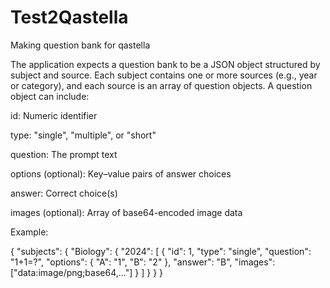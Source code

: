 # Test2Qastella
Making question bank for qastella

The application expects a question bank to be a JSON object structured by subject and source. Each subject contains one or more sources (e.g., year or category), and each source is an array of question objects. A question object can include:

id: Numeric identifier

type: "single", "multiple", or "short"

question: The prompt text

options (optional): Key–value pairs of answer choices

answer: Correct choice(s)

images (optional): Array of base64-encoded image data

Example:

{
  "subjects": {
    "Biology": {
      "2024": [
        {
          "id": 1,
          "type": "single",
          "question": "1+1=?",
          "options": { "A": "1", "B": "2" },
          "answer": "B",
          "images": ["data:image/png;base64,..."]
        }
      ]
    }
  }
}
